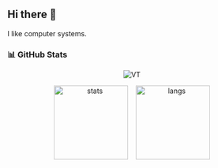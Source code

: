 ## Hi there 👋
I like computer systems. 
### 📊 GitHub Stats  
<p align="center"> <img src="https://komarev.com/ghpvc/?username=cosmoworker&label=Profile%20views&color=0e75b6&style=flat" alt="VT" /> </p>

<p align="center">
  <img src="https://github-readme-stats.vercel.app/api?username=cosmoworker&show_icons=true&theme=algolia&hide_border=false&card_width=400" alt="stats" height="150"/>
  &nbsp;&nbsp;
  <img src="https://github-readme-stats.vercel.app/api/top-langs?username=cosmoworker&show_icons=true&layout=compact&theme=chartreuse-dark&hide_border=false&card_width=450" alt="langs" height="150"/>
</p>

<!--
**CosmoWorker/CosmoWorker** is a ✨ _special_ ✨ repository because its `README.md` (this file) appears on your GitHub profile.

Here are some ideas to get you started:

- 🔭 I’m currently working on ...
- 🌱 I’m currently learning ...
- 👯 I’m looking to collaborate on ...
- 💬 Ask me about ...
- 📫 How to reach me: ...
- ⚡ Fun fact: ...
-->
